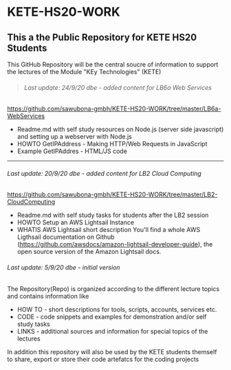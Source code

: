 # KETE-HS20-WORK
## This a the Public Repository for KETE HS20 Students 

This GitHub Repository will be the central soucre of information to support the lectures
of the Module "KEy Technologies" (KETE)

> ###### Last update: 24/9/20 dbe - added content for LB6a Web Services

https://github.com/sawubona-gmbh/KETE-HS20-WORK/tree/master/LB6a-WebServices
* Readme.md with self study resources on Node.js (server side javascript) and setting up a webserver with Node.js
* HOWTO GetIPAddress - Making HTTP/Web Requests in JavaScript
* Example GetIPAddres - HTML/JS code 

---
###### Last update: 20/9/20 dbe - added content for LB2 Cloud Computing

https://github.com/sawubona-gmbh/KETE-HS20-WORK/tree/master/LB2-CloudComputing  
* Readme.md with self study tasks for students after the LB2 session
* HOWTO Setup an AWS Lightsail Instance
* WHATIS AWS Lightsail short description
You'll find a whole AWS Ligthsail documentation on Github (https://github.com/awsdocs/amazon-lightsail-developer-guide), the open source version of the Amazon Lightsail docs.


###### Last update: 5/9/20 dbe - initial version

The Repository(Repo) is organized according to the different lecture topics and contains information like
* HOW TO - short descriptions for tools, scripts, accounts, services etc.
* CODE - code snippets and examples for demonstration and/or self study tasks
* LINKS - additional sources and information for special topics of the lectures

In addition this repository will also be used by the KETE students themself to share, export or store their code artefatcs for the coding projects




